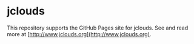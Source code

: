 # jclouds

This repository supports the GitHub Pages site for jclouds. See and read more at [http://www.jclouds.org](http://www.jclouds.org).